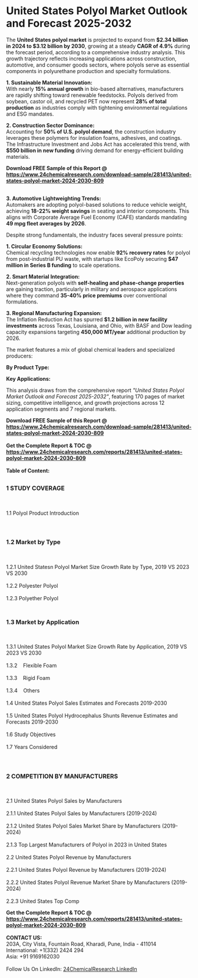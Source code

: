 <h1>United States Polyol Market Outlook and Forecast 2025-2032</h1><p>The <strong>United States polyol market</strong> is projected to expand from <strong>$2.34 billion in 2024 to $3.12 billion by 2030</strong>, growing at a steady <strong>CAGR of 4.9%</strong> during the forecast period, according to a comprehensive industry analysis. This growth trajectory reflects increasing applications across construction, automotive, and consumer goods sectors, where polyols serve as essential components in polyurethane production and specialty formulations.</p><p><strong>1. Sustainable Material Innovation:</strong><br>
With nearly <strong>15% annual growth</strong> in bio-based alternatives, manufacturers are rapidly shifting toward renewable feedstocks. Polyols derived from soybean, castor oil, and recycled PET now represent <strong>28% of total production</strong> as industries comply with tightening environmental regulations and ESG mandates.</p><p><strong>2. Construction Sector Dominance:</strong><br>
Accounting for <strong>50% of U.S. polyol demand</strong>, the construction industry leverages these polymers for insulation foams, adhesives, and coatings. The Infrastructure Investment and Jobs Act has accelerated this trend, with <strong>$550 billion in new funding</strong> driving demand for energy-efficient building materials.</p><div><b>Download FREE Sample of this Report @ 
            <a href="https://www.24chemicalresearch.com/download-sample/281413/united-states-polyol-market-2024-2030-809">
            https://www.24chemicalresearch.com/download-sample/281413/united-states-polyol-market-2024-2030-809</a></b></div><br><p><strong>3. Automotive Lightweighting Trends:</strong><br>
Automakers are adopting polyol-based solutions to reduce vehicle weight, achieving <strong>18-22% weight savings</strong> in seating and interior components. This aligns with Corporate Average Fuel Economy (CAFE) standards mandating <strong>49 mpg fleet averages by 2026</strong>.</p><p>Despite strong fundamentals, the industry faces several pressure points:</p><p><strong>1. Circular Economy Solutions:</strong><br>
Chemical recycling technologies now enable <strong>92% recovery rates</strong> for polyol from post-industrial PU waste, with startups like EcoPoly securing <strong>$47 million in Series B funding</strong> to scale operations.</p><p><strong>2. Smart Material Integration:</strong><br>
Next-generation polyols with <strong>self-healing and phase-change properties</strong> are gaining traction, particularly in military and aerospace applications where they command <strong>35-40% price premiums</strong> over conventional formulations.</p><p><strong>3. Regional Manufacturing Expansion:</strong><br>
The Inflation Reduction Act has spurred <strong>$1.2 billion in new facility investments</strong> across Texas, Louisiana, and Ohio, with BASF and Dow leading capacity expansions targeting <strong>450,000 MT/year</strong> additional production by 2026.</p><p>The market features a mix of global chemical leaders and specialized producers:</p><p><strong>By Product Type:</strong></p><p><strong>Key Applications:</strong></p><p>This analysis draws from the comprehensive report <em>"United States Polyol Market Outlook and Forecast 2025-2032"</em>, featuring 170 pages of market sizing, competitive intelligence, and growth projections across 12 application segments and 7 regional markets.</p><div><b>Download FREE Sample of this Report @ 
            <a href="https://www.24chemicalresearch.com/download-sample/281413/united-states-polyol-market-2024-2030-809">
            https://www.24chemicalresearch.com/download-sample/281413/united-states-polyol-market-2024-2030-809</a></b></div><br><div><b>Get the Complete Report & TOC @ 
            <a href="https://www.24chemicalresearch.com/reports/281413/united-states-polyol-market-2024-2030-809">
            https://www.24chemicalresearch.com/reports/281413/united-states-polyol-market-2024-2030-809</a></b></div><br>
            <b>Table of Content:</b><p><h2><span style="font-size:16px"><strong>1 STUDY COVERAGE</strong></span></h2><br />
<p>1.1 Polyol Product Introduction</p><br />
<h2><span style="font-size:16px"><strong>1.2 Market by Type</strong></span></h2><br />
<p>1.2.1 United Statesn Polyol Market Size Growth Rate by Type, 2019 VS 2023 VS 2030<br /><br />
1.2.2 Polyester Polyol&nbsp;&nbsp; &nbsp;<br /><br />
1.2.3 Polyether Polyol<br /><br />
<h2><span style="font-size:16px"><strong>1.3 Market by Application</strong></span></h2><br />
<p>1.3.1 United States Polyol Market Size Growth Rate by Application, 2019 VS 2023 VS 2030<br /><br />
1.3.2&nbsp;&nbsp; &nbsp;Flexible Foam<br /><br />
1.3.3&nbsp;&nbsp; &nbsp;Rigid Foam<br /><br />
1.3.4&nbsp;&nbsp; &nbsp;Others<br /><br />
1.4 United States Polyol Sales Estimates and Forecasts 2019-2030<br /><br />
1.5 United States Polyol Hydrocephalus Shunts Revenue Estimates and Forecasts 2019-2030<br /><br />
1.6 Study Objectives<br /><br />
1.7 Years Considered</p><br />
<h2><span style="font-size:16px"><strong>2 COMPETITION BY MANUFACTURERS</strong></span></h2><br />
<p>2.1 United States Polyol Sales by Manufacturers<br /><br />
2.1.1 United States Polyol Sales by Manufacturers (2019-2024)<br /><br />
2.1.2 United States Polyol Sales Market Share by Manufacturers (2019-2024)<br /><br />
2.1.3 Top Largest Manufacturers of Polyol in 2023 in United States<br /><br />
2.2 United States Polyol Revenue by Manufacturers<br /><br />
2.2.1 United States Polyol Revenue by Manufacturers (2019-2024)<br /><br />
2.2.2 United States Polyol Revenue Market Share by Manufacturers (2019-2024)<br /><br />
2.2.3 United States Top Comp</p><div><b>Get the Complete Report & TOC @ 
            <a href="https://www.24chemicalresearch.com/reports/281413/united-states-polyol-market-2024-2030-809">
            https://www.24chemicalresearch.com/reports/281413/united-states-polyol-market-2024-2030-809</a></b></div><br><b>CONTACT US:</b><br>
            203A, City Vista, Fountain Road, Kharadi, Pune, India - 411014<br>
            International: +1(332) 2424 294<br>
            Asia: +91 9169162030 <br><br>
            Follow Us On LinkedIn: <a href="https://www.linkedin.com/company/24chemicalresearch/">24ChemicalResearch LinkedIn</a>